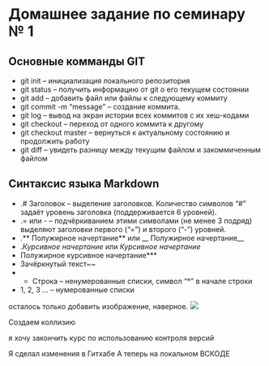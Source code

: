 # Домашнее задание по семинару № 1

## Основные комманды GIT

-	git init – инициализация локального репозитория
-	git status – получить информацию от git о его текущем состоянии
-	git add – добавить файл или файлы к следующему коммиту
-	git commit -m “message” – создание коммита.
-	git log – вывод на экран истории всех коммитов с их хеш-кодами
-	git checkout – переход от одного коммита к другому
-	git checkout master – вернуться к актуальному состоянию и продолжить работу
-	git diff – увидеть разницу между текущим файлом и закоммиченным файлом

## Синтаксис языка Markdown

-	.# Заголовок – выделение заголовков. Количество символов “#” задаёт уровень заголовка  (поддерживается 6 уровней).
-	.= или - – подчёркиванием этими символами (не менее 3 подряд) выделяют заголовки  первого (“=”) и второго (“-”) уровней.
-	.** Полужирное начертание** или __ Полужирное начертание__
-	.*Курсивное начертание* или _Курсивное начертание_
-	Полужирное курсивное начертание***
-	Зачёркнутый текст~~
-	* Строка – ненумерованные списки, символ “*” в начале строки
-	1, 2, 3 … – нумерованные списки

осталось только добавить изображение, наверное. ![](Vedro.jpg)

Создаем коллизию

я хочу закончить курс по использованию контроля версий

Я сделал изменения в Гитхабе
А теперь на локальном ВСКОДЕ